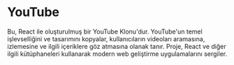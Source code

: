 
# YouTube
Bu, React ile oluşturulmuş bir YouTube Klonu'dur. YouTube'un temel işlevselliğini ve tasarımını kopyalar, kullanıcıların videoları aramasına, izlemesine ve ilgili içeriklere göz atmasına olanak tanır. Proje, React ve diğer ilgili kütüphaneleri kullanarak modern web geliştirme uygulamalarını sergiler.

